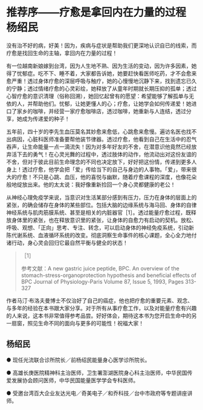 # 推荐序——疗愈是拿回内在力量的过程 杨绍民

没有治不好的病，好美！因为，疾病与症状是帮助我们更深地认识自已的线索，而疗愈是找回生命的主轴，拿回内在力量的过程！

有一位越南新娘嫁到台湾，因为人生地不熟、因为生活的变动，因为许多因素，她得了忧郁症。吃不下、睡不着，大家都告诉她，她要赶快看医师吃药，才不会愈来愈严重！透过身体疗愈的深层呼吸与触疗，她的心慢慢地沉静下来，找到遗忘已久的宁静；透过情绪疗愈的心灵彩绘，她释放了从童年时期就长期压抑的孤单；透过心智疗愈的意识清理（俗称回溯），她回忆起曾有的愿望：希望能够了解孤单与无依的人，并帮助他们。忧郁，让她更懂人的心；疗愈，让她学会如何传递爱！她进口了家乡的咖啡，并经营一家疗愈咖啡店，透过咖啡，她重新与人连结，透过分享，她成为传递爱的种子！

五年前，四十岁的李先生血压莫名其妙愈来愈低，心跳愈来愈慢。遍访名医也找不出病因，心脏科医师准备要帮他装节律器。透过疗愈，他看到自己在生活中的忍气吞声，让生命能量一点一滴流失！因为对多年好友的不舍，在潜意识他竟然已经放弃活下去的勇气！在心灵光舞的过程中，透过肢体的动作，他流动出对这份友谊的不舍，但对于彼此目前生命理念的不同也决定放下，好好把这份情，传递到更多人身上！透过疗愈，他学会把「爱」传给当下的自己与身边的人事物。「爱」，带来很大的疗愈！不只是心跳、血压，他的喜悦与幽默，随着疗愈课程的深度，也像花朵般地绽放出来。他的太太说：我好像重新捡回一个身心灵都健康的老公！

从神经心理免疫学来说，当意识对生活某部分感到有压力，压力在身体的层面上的紧张，的确会储存在身体的某些部位。包括大脑的边缘系统与海马回、身体的自律神经系统与肌肉筋膜系统、甚至是相关的内脏器官［1］。透过能量疗愈过程，既释放身体里的紧张，也在释放意识里的紧张，让身体的自愈力有启动的契机。放松、呼吸、观想、「正向」思考、专注、转念，可以启动身体的神经免疫系统，引动新陈代谢系统、血液循环系统的改变。彻底洞察生命事件的核心课题，全心全力地付诸行动，身心灵会回归它最自然平衡与健全的状态！

> ［1］
>
> 参考文献：A new gastric juice peptide, BPC. An overview of the stomach-stress-organoprotection hypothesis and beneficial effects of BPC Journal of Physiology-Paris Volume 87, Issue 5, 1993, Pages 313-327

作者马汀·布洛夫曼博士不仅治好了自己的癌症，他也把疗愈的重要元素、观念、与多年的经验在本书跟大家分享。对于所有从事疗愈工作，以及对能量疗愈有兴趣的人来说，这本书非常值得参考品尝。好好体会，期待这本书为您开启生命中的另一扇窗，照见生命不同的面向与更多的可能性！祝福大家！

## 杨绍民

● 现任光流联合诊所院长／前杨绍民能量身心医学诊所院长。

● 高雄长庚医院精神科主治医师，卫生署澎湖医院身心科主治医师，中华民国传爱发展协会顾问医师，中华民国能量医学学会专科医师。

● 受邀台湾百大企业友达光电／奇美电子／和乔科技／台中市政府等专题讲座讲师。
